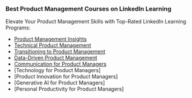 ### Best Product Management Courses on LinkedIn Learning
Elevate Your Product Management Skills with Top-Rated LinkedIn Learning Programs:

* [Product Management Insights](https://www.linkedin.com/learning/product-management-insights)
* [Technical Product Management](https://www.linkedin.com/learning/technical-product-management)
* [Transitioning to Product Management](https://www.linkedin.com/learning/transitioning-to-product-management)
* [Data-Driven Product Management](https://www.linkedin.com/learning/data-driven-product-management)
* [Communication for Product Managers](https://www.linkedin.com/learning/communication-for-product-managers)
* [Technology for Product Managers]
* [Product Innovation for Product Managers]
* [Generative AI for Product Managers]
* [Personal Productivity for Product Managers]

